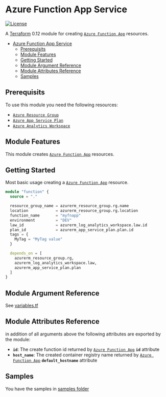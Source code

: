 # Azure Function App Service

[![License](https://img.shields.io/badge/License-Apache%202.0-brightgreen.svg)](https://opensource.org/licenses/Apache-2.0)

A [Terraform](https://www.terraform.io) 0.12 module for creating
[`Azure Function App`](https://registry.terraform.io/providers/hashicorp/azurerm/latest/docs/resources/function_app) resources.

- [Azure Function App Service](#azure-function-app-service)
  - [Prerequisits](#prerequisits)
  - [Module Features](#module-features)
  - [Getting Started](#getting-started)
  - [Module Argument Reference](#module-argument-reference)
  - [Module Attributes Reference](#module-attributes-reference)
  - [Samples](#samples)

## Prerequisits

To use this module you need the following resources:

- [`Azure Resource Group`](https://registry.terraform.io/providers/hashicorp/azurerm/latest/docs/resources/resource_group)
- [`Azure App Service Plan`](https://registry.terraform.io/providers/hashicorp/azurerm/latest/docs/resources/app_service_plan)
- [`Azure Analytics Workspace`](https://registry.terraform.io/providers/hashicorp/azurerm/latest/docs/resources/log_analytics_workspace)

## Module Features

This module creates [`Azure Function App`](https://registry.terraform.io/providers/hashicorp/azurerm/latest/docs/resources/function_app) resources.

## Getting Started

Most basic usage creating a [`Azure Function App`](https://registry.terraform.io/providers/hashicorp/azurerm/latest/docs/resources/function_app) resource.

```terraform
module "function" {
  source = "."

  resource_group_name = azurerm_resource_group.rg.name
  location            = azurerm_resource_group.rg.location
  function_name       = "myfnapp"
  environment         = "DEV"
  law_id              = azurerm_log_analytics_workspace.law.id
  plan_id             = azurerm_app_service_plan.plan.id
  tags = {
    MyTag = "MyTag value"
  }

  depends_on = [
    azurerm_resource_group.rg,
    azurerm_log_analytics_workspace.law,
    azurerm_app_service_plan.plan
  ]
} 
```

## Module Argument Reference

See [variables.tf](variables.tf)

## Module Attributes Reference

in addition of all arguments above the following attributes are exported by the module:

- **`id`**: The create function id returned by [`Azure Function App`](https://registry.terraform.io/providers/hashicorp/azurerm/latest/docs/resources/function_app#attributes-reference) **`id`** attribute
- **`host_name`**: The created container registry name returned by [`Azure Function App`](https://registry.terraform.io/providers/hashicorp/azurerm/latest/docs/resources/function_app#attributes-reference) **`default_hostname`** attribute

## Samples

You have the samples in [samples folder](../../samples/functionsample/)
